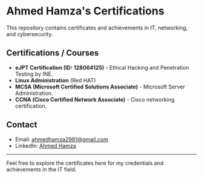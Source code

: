 # Ahmed Hamza's Certifications

This repository contains certificates and achievements in IT, networking, and cybersecurity.

## Certifications / Courses

- **eJPT Certification (ID: 128064125)** - Ethical Hacking and Penetration Testing by INE.
- **Linux Administration** (Red HAT)
- **MCSA (Microsoft Certified Solutions Associate)** - Microsoft Server Administration.
- **CCNA (Cisco Certified Network Associate)** - Cisco networking certification.
  
## Contact

- Email: ahmedhamza2981@gmail.com
- LinkedIn: [Ahmed Hamza](https://www.linkedin.com/in/ahmedhamza15)

---

Feel free to explore the certificates here for my credentials and achievements in the IT field.
